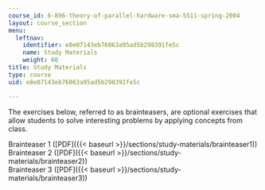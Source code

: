 ```yaml
---
course_id: 6-896-theory-of-parallel-hardware-sma-5511-spring-2004
layout: course_section
menu:
  leftnav:
    identifier: e8e07143eb76063a95ad5b298391fe5c
    name: Study Materials
    weight: 60
title: Study Materials
type: course
uid: e8e07143eb76063a95ad5b298391fe5c

---
```


The exercises below, referred to as brainteasers, are optional exercises that allow students to solve interesting problems by applying concepts from class.

Brainteaser 1 ([PDF]({{< baseurl >}}/sections/study-materials/brainteaser1))  
Brainteaser 2 ([PDF]({{< baseurl >}}/sections/study-materials/brainteaser2))  
Brainteaser 3 ([PDF]({{< baseurl >}}/sections/study-materials/brainteaser3))